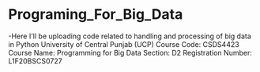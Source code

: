 # Programing_For_Big_Data
-Here I'll be uploading code related to handling and processing of big data in Python
University of Central Punjab (UCP)
Course Code: CSDS4423
Course Name: Programming for Big Data
Section: D2
Registration Number: L1F20BSCS0727
